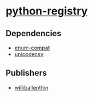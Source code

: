 # [python-registry](https://pypi.org/project/python-registry)

## Dependencies
- [enum-compat](packages/e/enum-compat.md)
- [unicodecsv](packages/u/unicodecsv.md)



## Publishers
- [williballenthin](https://pypi.org/user/williballenthin)


